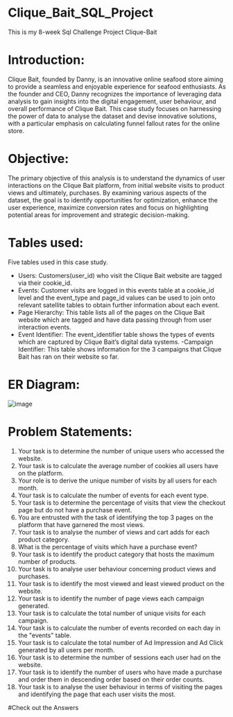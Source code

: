 # Clique_Bait_SQL_Project
This is my 8-week Sql Challenge Project Clique-Bait

# Introduction:
Clique Bait, founded by Danny, is an innovative online seafood store aiming to provide a seamless and enjoyable experience for seafood enthusiasts. As the founder and CEO, Danny recognizes the importance of leveraging data analysis to gain insights into the digital engagement, user behaviour, and overall performance of Clique Bait. This case study focuses on harnessing the power of data to analyse the dataset and devise innovative solutions, with a particular emphasis on calculating funnel fallout rates for the online store.

# Objective:
The primary objective of this analysis is to understand the dynamics of user interactions on the Clique Bait platform, from initial website visits to product views and ultimately, purchases. By examining various aspects of the dataset, the goal is to identify opportunities for optimization, enhance the user experience, maximize conversion rates and focus on highlighting potential areas for improvement and strategic decision-making.

# Tables used:
Five tables used in this case study.

- Users: Customers(user_id) who visit the Clique Bait website are tagged via their cookie_id.
- Events: Customer visits are logged in this events table at a cookie_id level and the event_type and page_id values can be used to join onto relevant satellite tables to obtain further information about each event.
- Page Hierarchy: This table lists all of the pages on the Clique Bait website which are tagged and have data passing through from user interaction events.
- Event Identifier: The event_identifier table shows the types of events which are captured by Clique Bait’s digital data systems.
-Campaign Identifier: This table shows information for the 3 campaigns that Clique Bait has ran on their website so far.

# ER Diagram:

![image](https://github.com/aks-globe/Clique_Bait_SQL_Project/assets/118913015/27a2d3f2-2034-4fe3-adb2-d273e25503dd)



# Problem Statements:
1. Your task is to determine the number of unique users who accessed the website.
2. Your task is to calculate the average number of cookies all users have on the platform.
3. Your role is to derive the unique number of visits by all users for each month.
4. Your task is to calculate the number of events for each event type.
5. Your task is to determine the percentage of visits that view the checkout page but do not have a purchase event.
6. You are entrusted with the task of identifying the top 3 pages on the platform that have garnered the most views.
7. Your task is to analyse the number of views and cart adds for each product category.
8. What is the percentage of visits which have a purchase event?
9. Your task is to identify the product category that hosts the maximum number of products.
10. Your task is to analyse user behaviour concerning product views and purchases.
11. Your task is to identify the most viewed and least viewed product on the website.
12. Your task is to identify the number of page views each campaign generated.
13. Your task is to calculate the total number of unique visits for each campaign.
14. Your task is to calculate the number of events recorded on each day in the "events" table.
15. Your task is to calculate the total number of Ad Impression and Ad Click generated by all users per month.
16. Your task is to determine the number of sessions each user had on the website.
17. Your task is to identify the number of users who have made a purchase and order them in descending order based on their order counts.
18. Your task is to analyse the user behaviour in terms of visiting the pages and identifying the page that each user visits the most.

#Check out the Answers
